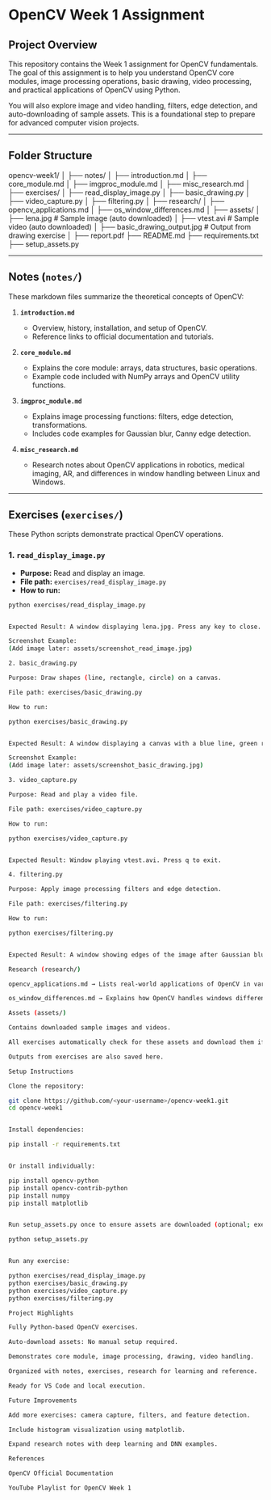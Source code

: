 # OpenCV Week 1 Assignment

## Project Overview
This repository contains the Week 1 assignment for OpenCV fundamentals. The goal of this assignment is to help you understand OpenCV core modules, image processing operations, basic drawing, video processing, and practical applications of OpenCV using Python.

You will also explore image and video handling, filters, edge detection, and auto-downloading of sample assets. This is a foundational step to prepare for advanced computer vision projects.

---

## Folder Structure



opencv-week1/
│
├── notes/
│ ├── introduction.md
│ ├── core_module.md
│ ├── imgproc_module.md
│ ├── misc_research.md
│
├── exercises/
│ ├── read_display_image.py
│ ├── basic_drawing.py
│ ├── video_capture.py
│ ├── filtering.py
│
├── research/
│ ├── opencv_applications.md
│ ├── os_window_differences.md
│
├── assets/
│ ├── lena.jpg # Sample image (auto downloaded)
│ ├── vtest.avi # Sample video (auto downloaded)
│ ├── basic_drawing_output.jpg # Output from drawing exercise
│
├── report.pdf
├── README.md
├── requirements.txt
├── setup_assets.py


---

## Notes (`notes/`)
These markdown files summarize the theoretical concepts of OpenCV:

1. **`introduction.md`**  
   - Overview, history, installation, and setup of OpenCV.
   - Reference links to official documentation and tutorials.

2. **`core_module.md`**  
   - Explains the core module: arrays, data structures, basic operations.
   - Example code included with NumPy arrays and OpenCV utility functions.

3. **`imgproc_module.md`**  
   - Explains image processing functions: filters, edge detection, transformations.
   - Includes code examples for Gaussian blur, Canny edge detection.

4. **`misc_research.md`**  
   - Research notes about OpenCV applications in robotics, medical imaging, AR, and differences in window handling between Linux and Windows.

---

## Exercises (`exercises/`)
These Python scripts demonstrate practical OpenCV operations.

### 1. `read_display_image.py`
- **Purpose:** Read and display an image.
- **File path:** `exercises/read_display_image.py`
- **How to run:**
```bash
python exercises/read_display_image.py


Expected Result: A window displaying lena.jpg. Press any key to close. A copy will be saved as assets/output.jpg.

Screenshot Example:
(Add image later: assets/screenshot_read_image.jpg)

2. basic_drawing.py

Purpose: Draw shapes (line, rectangle, circle) on a canvas.

File path: exercises/basic_drawing.py

How to run:

python exercises/basic_drawing.py


Expected Result: A window displaying a canvas with a blue line, green rectangle, and red circle. Saved as assets/basic_drawing_output.jpg.

Screenshot Example:
(Add image later: assets/screenshot_basic_drawing.jpg)

3. video_capture.py

Purpose: Read and play a video file.

File path: exercises/video_capture.py

How to run:

python exercises/video_capture.py


Expected Result: Window playing vtest.avi. Press q to exit.

4. filtering.py

Purpose: Apply image processing filters and edge detection.

File path: exercises/filtering.py

How to run:

python exercises/filtering.py


Expected Result: A window showing edges of the image after Gaussian blur and Canny edge detection.

Research (research/)

opencv_applications.md → Lists real-world applications of OpenCV in various industries.

os_window_differences.md → Explains how OpenCV handles windows differently in Linux and Windows.

Assets (assets/)

Contains downloaded sample images and videos.

All exercises automatically check for these assets and download them if missing.

Outputs from exercises are also saved here.

Setup Instructions

Clone the repository:

git clone https://github.com/<your-username>/opencv-week1.git
cd opencv-week1


Install dependencies:

pip install -r requirements.txt


Or install individually:

pip install opencv-python
pip install opencv-contrib-python
pip install numpy
pip install matplotlib


Run setup_assets.py once to ensure assets are downloaded (optional; exercises also auto-download):

python setup_assets.py


Run any exercise:

python exercises/read_display_image.py
python exercises/basic_drawing.py
python exercises/video_capture.py
python exercises/filtering.py

Project Highlights

Fully Python-based OpenCV exercises.

Auto-download assets: No manual setup required.

Demonstrates core module, image processing, drawing, video handling.

Organized with notes, exercises, research for learning and reference.

Ready for VS Code and local execution.

Future Improvements

Add more exercises: camera capture, filters, and feature detection.

Include histogram visualization using matplotlib.

Expand research notes with deep learning and DNN examples.

References

OpenCV Official Documentation

YouTube Playlist for OpenCV Week 1